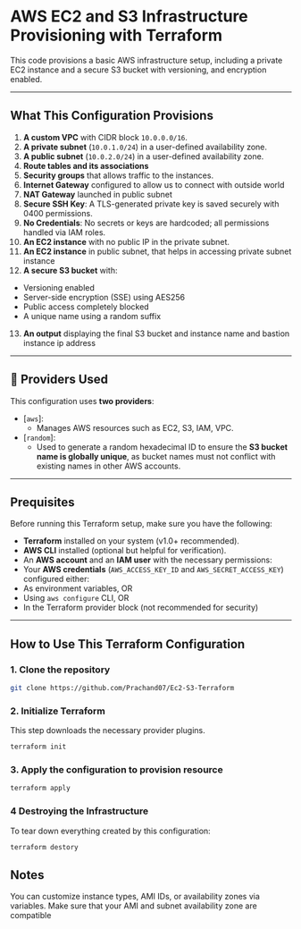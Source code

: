 # AWS EC2 and S3 Infrastructure Provisioning with Terraform

This code provisions a basic AWS infrastructure setup, including a private EC2 instance and a secure S3 bucket with versioning, and encryption enabled.

---
## What This Configuration Provisions

1. **A custom VPC** with CIDR block `10.0.0.0/16`.
2. **A private subnet** (`10.0.1.0/24`) in a user-defined availability zone.
3. **A public subnet** (`10.0.2.0/24`) in a user-defined availability zone.
4. **Route tables and its associations** 
5. **Security groups** that allows traffic to the instances.
6. **Internet Gateway** configured to allow us to connect with outside world
7. **NAT Gateway** launched in public subnet
7. **Secure SSH Key**: A TLS-generated private key is saved securely with 0400 permissions.
9. **No Credentials**: No secrets or keys are hardcoded; all permissions handled via IAM roles.
10. **An EC2 instance** with no public IP in the private subnet.
11. **An EC2 instance** in public subnet, that helps in accessing private subnet instance
12. **A secure S3 bucket** with:
   - Versioning enabled
   - Server-side encryption (SSE) using AES256
   - Public access completely blocked
   - A unique name using a random suffix
13. **An output** displaying the final S3 bucket and instance name and bastion instance ip address

---

## 🔧 Providers Used

This configuration uses **two providers**:

- [`aws`]:
  - Manages AWS resources such as EC2, S3, IAM, VPC.
- [`random`]:
  - Used to generate a random hexadecimal ID to ensure the **S3 bucket name is globally unique**, as bucket names must not conflict with existing names in other AWS accounts.

---

## Prequisites

Before running this Terraform setup, make sure you have the following:

- **Terraform** installed on your system (v1.0+ recommended).
- **AWS CLI** installed (optional but helpful for verification).
- An **AWS account** and an **IAM user** with the necessary permissions:
 - Your **AWS credentials** (`AWS_ACCESS_KEY_ID` and `AWS_SECRET_ACCESS_KEY`) configured either:
  - As environment variables, OR
  - Using `aws configure` CLI, OR
  - In the Terraform provider block (not recommended for security)

---

##  How to Use This Terraform Configuration

### 1. Clone the repository

```bash
git clone https://github.com/Prachand07/Ec2-S3-Terraform
```
### 2. Initialize Terraform
This step downloads the necessary provider plugins.
```bash
terraform init
```
### 3. Apply the configuration to provision resource
```bash
terraform apply
```
### 4 Destroying the Infrastructure
To tear down everything created by this configuration:
```bash
terraform destory
```
## Notes
You can customize instance types, AMI IDs, or availability zones via variables.
Make sure that your AMI and subnet availability zone are compatible
